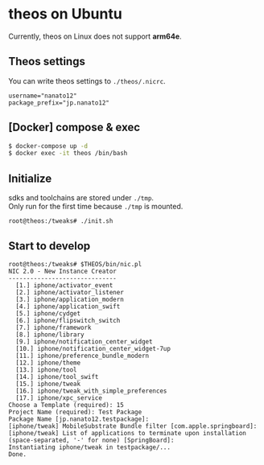 # theos on Ubuntu

Currently, theos on Linux does not support **arm64e**.

## Theos settings
You can write theos settings to `./theos/.nicrc`.
```
username="nanato12"
package_prefix="jp.nanato12"
```

## [Docker] compose & exec
```bash
$ docker-compose up -d
$ docker exec -it theos /bin/bash
```

## Initialize
sdks and toolchains are stored under `./tmp`.  
Only run for the first time because `./tmp` is mounted.

```
root@theos:/tweaks# ./init.sh
```

## Start to develop
```
root@theos:/tweaks# $THEOS/bin/nic.pl
NIC 2.0 - New Instance Creator
------------------------------
  [1.] iphone/activator_event
  [2.] iphone/activator_listener
  [3.] iphone/application_modern
  [4.] iphone/application_swift
  [5.] iphone/cydget
  [6.] iphone/flipswitch_switch
  [7.] iphone/framework
  [8.] iphone/library
  [9.] iphone/notification_center_widget
  [10.] iphone/notification_center_widget-7up
  [11.] iphone/preference_bundle_modern
  [12.] iphone/theme
  [13.] iphone/tool
  [14.] iphone/tool_swift
  [15.] iphone/tweak
  [16.] iphone/tweak_with_simple_preferences
  [17.] iphone/xpc_service
Choose a Template (required): 15
Project Name (required): Test Package
Package Name [jp.nanato12.testpackage]:
[iphone/tweak] MobileSubstrate Bundle filter [com.apple.springboard]:
[iphone/tweak] List of applications to terminate upon installation (space-separated, '-' for none) [SpringBoard]:
Instantiating iphone/tweak in testpackage/...
Done.
```
